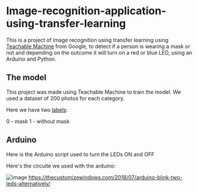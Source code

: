 # Image-recognition-application-using-transfer-learning
This is a project of image recognition using transfer learning using [Teachable Machine](https://teachablemachine.withgoogle.com/) from Google, to detect if a person is wearing a mask or not
and depending on the outcome it will turn on a red or blue LED, using an Arduino and Python.

## The model

This project was made using Teachable Machine to train the model. We used a dataset of 200 photos for each category.

Here we have two [labels](https://github.com/jeshuacn/Image-recognition-application-using-transfer-learning/files/labels.txt):

  0 - mask
  1 - without mask
 
## Arduino


Here is the Arduino script used to turn the LEDs ON and OFF

Here's the circuite we used with the arduino:

![image](https://user-images.githubusercontent.com/33787097/199165010-8f0e3150-4d1c-486e-ad9b-4c347e5c90fb.png)
https://thecustomizewindows.com/2018/07/arduino-blink-two-leds-alternatively/
